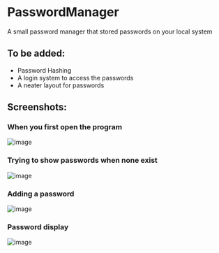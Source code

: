 # PasswordManager
A small password manager that stored passwords on your local system

## To be added:
- Password Hashing
- A login system to access the passwords
- A neater layout for passwords

## Screenshots:
### When you first open the program
![image](https://user-images.githubusercontent.com/74500880/195087363-e7120242-eadd-4b46-ac9a-db59a83df8b4.png)
### Trying to show passwords when none exist
![image](https://user-images.githubusercontent.com/74500880/195087395-769fb9bf-e386-487b-99e7-538f3e717aef.png)
### Adding a password
![image](https://user-images.githubusercontent.com/74500880/195087468-b69daa30-6b21-4670-ad1a-6edaf0d3e837.png)
### Password display
![image](https://user-images.githubusercontent.com/74500880/195087609-6f159d62-7111-4efb-a745-eed768041f6d.png)
